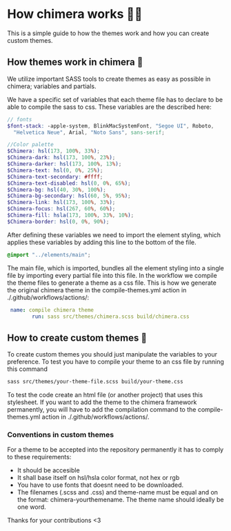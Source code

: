 # How chimera works 🦁🐍

This is a simple guide to how the themes work and how you can create custom themes.

## How themes work in chimera 🎨
We utilize important SASS tools to create themes as easy as possible in chimera; variables and partials. 

We have a specific set of variables that each theme file has to declare to be able to compile the sass to css. These variables are the described here:

```scss
// fonts
$font-stack: -apple-system, BlinkMacSystemFont, "Segoe UI", Roboto,
  "Helvetica Neue", Arial, "Noto Sans", sans-serif;

//Color palette
$Chimera: hsl(173, 100%, 33%);
$Chimera-dark: hsl(173, 100%, 23%);
$Chimera-darker: hsl(173, 100%, 13%);
$Chimera-text: hsl(0, 0%, 25%);
$Chimera-text-secondary: #ffff;
$Chimera-text-disabled: hsl(0, 0%, 65%);
$Chimera-bg: hsl(40, 30%, 100%);
$Chimera-bg-secondary: hsl(60, 5%, 95%);
$Chimera-link: hsl(173, 100%, 33%);
$Chimera-focus: hsl(267, 60%, 60%);
$Chimera-fill: hsla(173, 100%, 33%, 10%);
$Chimera-border: hsl(0, 0%, 90%);
```

After defining these variables we need to import the element styling, which applies these variables by adding this line to the bottom of the file.

```scss
@import "../elements/main";
```

The main file, which is imported, bundles all the element styling into a single file by importing every partial file into this file. In the workflow we compile the theme files to generate a theme as a css file. This is how we generate the original chimera theme in the compile-themes.yml action in ./.github/workflows/actions/:

```yml
 name: compile chimera theme
        run: sass src/themes/chimera.scss build/chimera.css
```

## How to create custom themes 🤘
To create custom themes you should just manipulate the variables to your preference. To test you have to compile your theme to an css file by running this command

```bash
sass src/themes/your-theme-file.scss build/your-theme.css
```

To test the code create an html file (or another project) that uses this stylesheet. If you want to add the theme to the chimera framework permanently, you will have to add the compilation command to the compile-themes.yml action in ./.github/workflows/actions/. 

### Conventions in custom themes

For a theme to be accepted into the repository permanently it has to comply to these requirements:
- It should be accesible
- It shall base itself on hsl/hsla color format, not hex or rgb
- You have to use fonts that doesnt need to be downloaded.
- The filenames (.scss and .css) and theme-name must be equal and on the format: chimera-yourthemename. The theme name should ideally be one word.

Thanks for your contributions <3 

